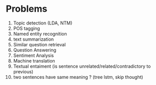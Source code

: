 
# Problems
1. Topic detection (LDA, NTM)
2. POS tagging
3. Named entity recognition
4. text summarization
5. Similar question retrieval
6. Question Answering
7. Sentiment Analysis
8. Machine translation
9. Textual entaiment (is sentence unrelated/related/contradictory to previous)
10. two sentences have same meaning ? (tree lstm, skip thought)


